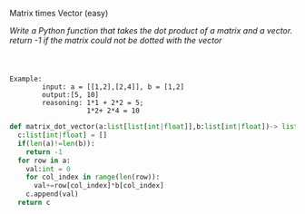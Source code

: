 Matrix times Vector (easy)

*Write a Python function that takes the dot product of a matrix and a vector. return -1 if the matrix could not be dotted with the vector*

#
```

Example:
        input: a = [[1,2],[2,4]], b = [1,2]
        output:[5, 10] 
        reasoning: 1*1 + 2*2 = 5;
                   1*2+ 2*4 = 10
```

```python
def matrix_dot_vector(a:list[list[int|float]],b:list[int|float])-> list[int|float]:
  c:list[int|float] = []
  if(len(a)!=len(b)):
    return -1
  for row in a:
    val:int = 0
    for col_index in range(len(row)):
      val+=row[col_index]*b[col_index]
    c.append(val)
  return c
```



